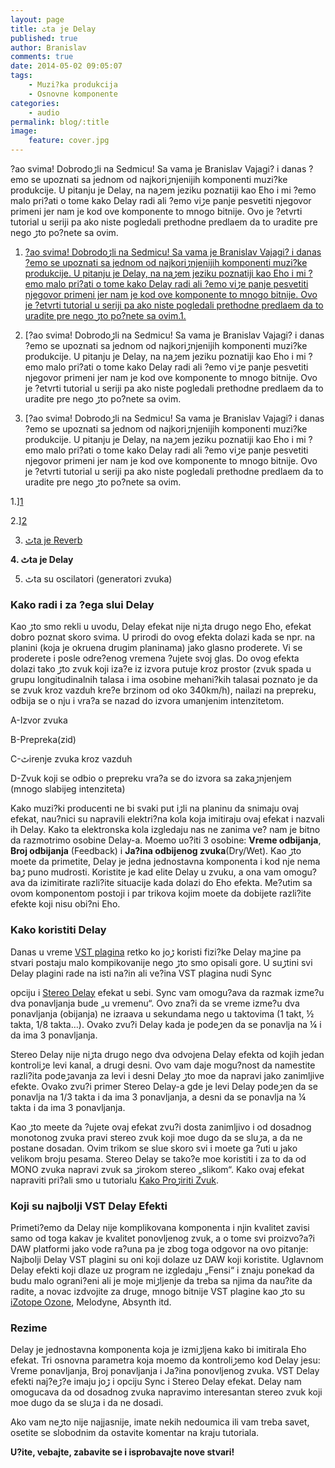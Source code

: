 ```yaml
---
layout: page
title: ٹta je Delay
published: true
author: Branislav
comments: true
date: 2014-05-02 09:05:07
tags:
    - Muzi?ka produkcija
    - Osnovne komponente
categories:
    - audio
permalink: blog/:title
image:
    feature: cover.jpg
---
```

?ao svima! Dobrodoڑli na Sedmicu! Sa vama je Branislav Vajagi? i danas ?emo se upoznati sa jednom od najkoriڑnjenijih komponenti muzi?ke produkcije. U pitanju je Delay, na naڑem jeziku poznatiji kao Eho i mi ?emo malo pri?ati o tome kako Delay radi ali ?emo viڑe pa‍nje pesvetiti njegovor primeni jer nam je kod ove komponente to mnogo bitnije. Ovo je ?etvrti tutorial u seriji pa ako niste pogledali prethodne predla‍em da to uradite pre nego ڑto po?nete sa ovim.
  
1. [?ao svima! Dobrodoڑli na Sedmicu! Sa vama je Branislav Vajagi? i danas ?emo se upoznati sa jednom od najkoriڑnjenijih komponenti muzi?ke produkcije. U pitanju je Delay, na naڑem jeziku poznatiji kao Eho i mi ?emo malo pri?ati o tome kako Delay radi ali ?emo viڑe pa‍nje pesvetiti njegovor primeni jer nam je kod ove komponente to mnogo bitnije. Ovo je ?etvrti tutorial u seriji pa ako niste pogledali prethodne predla‍em da to uradite pre nego ڑto po?nete sa ovim.1.][1] 
  
2. [?ao svima! Dobrodoڑli na Sedmicu! Sa vama je Branislav Vajagi? i danas ?emo se upoznati sa jednom od najkoriڑnjenijih komponenti muzi?ke produkcije. U pitanju je Delay, na naڑem jeziku poznatiji kao Eho i mi ?emo malo pri?ati o tome kako Delay radi ali ?emo viڑe pa‍nje pesvetiti njegovor primeni jer nam je kod ove komponente to mnogo bitnije. Ovo je ?etvrti tutorial u seriji pa ako niste pogledali prethodne predla‍em da to uradite pre nego ڑto po?nete sa ovim.
  
1. [?ao svima! Dobrodoڑli na Sedmicu! Sa vama je Branislav Vajagi? i danas ?emo se upoznati sa jednom od najkoriڑnjenijih komponenti muzi?ke produkcije. U pitanju je Delay, na naڑem jeziku poznatiji kao Eho i mi ?emo malo pri?ati o tome kako Delay radi ali ?emo viڑe pa‍nje pesvetiti njegovor primeni jer nam je kod ove komponente to mnogo bitnije. Ovo je ?etvrti tutorial u seriji pa ako niste pogledali prethodne predla‍em da to uradite pre nego ڑto po?nete sa ovim.
  
1.][1] 
  
2.][2] 
  
3. [ٹta je Reverb][3]
  
**4. ٹta je Delay**
  
5. ٹta su oscilatori (generatori zvuka)

### Kako radi i za ?ega slu‍i Delay

Kao ڑto smo rekli u uvodu, Delay efekat nije niڑta drugo nego Eho, efekat dobro poznat skoro svima. U prirodi do ovog efekta dolazi kada se npr. na planini (koja je okru‍ena drugim planinama) jako glasno proderete. Vi se proderete i posle odre?enog vremena ?ujete svoj glas. Do ovog efekta dolazi tako ڑto zvuk koji iza?e iz izvora putuje kroz prostor (zvuk spada u grupu longitudinalnih talasa i ima osobine mehani?kih talasai poznato je da se zvuk kroz vazduh kre?e brzinom od oko 340km/h), nailazi na prepreku, odbija se o nju i vra?a se nazad do izvora umanjenim intenzitetom.

[][4]
  
A-Izvor zvuka
  
B-Prepreka(zid)
  
C-ٹirenje zvuka kroz vazduh
  
D-Zvuk koji se odbio o prepreku vra?a se do izvora sa zakaڑnjenjem (mnogo slabijeg intenziteta)

Kako muzi?ki producenti ne bi svaki put iڑli na planinu da snimaju ovaj efekat, nau?nici su napravili elektri?na kola koja imitiraju ovaj efekat i nazvali ih Delay. Kako ta elektronska kola izgledaju nas ne zanima ve? nam je bitno da razmotrimo osobine Delay-a. Mo‍emo uo?iti 3 osobine: **Vreme odbijanja**, **Broj odbijanja** (Feedback) i **Ja?ina odbijenog zvuka**(Dry/Wet). Kao ڑto mo‍ete da primetite, Delay je jedna jednostavna komponenta i kod nje nema baڑ puno mudrosti. Koristite je kad ‍elite Delay u zvuku, a ona vam omogu?ava da izimitirate razli?ite situacije kada dolazi do Eho efekta. Me?utim sa ovom komponentom postoji i par trikova kojim mo‍ete da dobijete razli?ite efekte koji nisu obi?ni Eho.

### Kako koristiti Delay

Danas u vreme [VST plagina][5] retko ko joڑ koristi fizi?ke Delay maڑine pa stvari postaju malo kompikovanije nego ڑto smo opisali gore. U suڑtini svi Delay plagini rade na isti na?in ali ve?ina VST plagina nudi Sync
  
opciju i [Stereo Delay][6] efekat u sebi. Sync vam omogu?ava da razmak izme?u dva ponavljanja bude „u vremenu“. Ovo zna?i da se vreme izme?u dva ponavljanja (obijanja) ne izra‍ava u sekundama nego u taktovima (1 takt, ½ takta, 1/8 takta&#8230;). Ovako zvu?i Delay kada je podeڑen da se ponavlja na ¼ i da ima 3 ponavljanja.
  

  
Stereo Delay nije niڑta drugo nego dva odvojena Delay efekta od kojih jedan kontroliڑe levi kanal, a drugi desni. Ovo vam daje mogu?nost da namestite razli?ita podeڑavanja za levi i desni Delay ڑto mo‍e da napravi jako zanimljive efekte. Ovako zvu?i primer Stereo Delay-a gde je levi Delay podeڑen da se ponavlja na 1/3 takta i da ima 3 ponavljanja, a desni da se ponavlja na ¼ takta i da ima 3 ponavljanja.
  

  
Kao ڑto me‍ete da ?ujete ovaj efekat zvu?i dosta zanimljivo i od dosadnog monotonog zvuka pravi stereo zvuk koji mo‍e dugo da se sluڑa, a da ne postane dosadan. Ovim trikom se slu‍e skoro svi i mo‍ete ga ?uti u jako velikom broju pesama. Stereo Delay se tako?e mo‍e koristiti i za to da od MONO zvuka napravi zvuk sa ڑirokom stereo „slikom“. Kako ovaj efekat napraviti pri?ali smo u tutorialu [Kako Proڑiriti Zvuk][7].

### Koji su najbolji VST Delay Efekti

Primeti?emo da Delay nije komplikovana komponenta i njin kvalitet zavisi samo od toga kakav je kvalitet ponovljenog zvuk, a o tome svi proizvo?a?i DAW platformi jako vode ra?una pa je zbog toga odgovor na ovo pitanje: Najbolji Delay VST plagini su oni koji dolaze uz DAW koji koristite. Uglavnom Delay efekti koji dlaze uz program ne izgledaju „Fensi“ i znaju ponekad da budu malo ograni?eni ali je moje miڑljenje da treba sa njima da nau?ite da radite, a novac izdvojite za druge, mnogo bitnije VST plagine kao ڑto su [iZotope Ozone][8], Melodyne, Absynth itd.

### Rezime

Delay je jednostavna komponenta koja je izmiڑljena kako bi imitirala Eho efekat. Tri osnovna parametra koja mo‍emo da kontroliڑemo kod Delay jesu: Vreme ponavljanja, Broj ponavljanja i Ja?ina ponovljenog zvuka. VST Delay efekti naj?eڑ?e imaju joڑ i opciju Sync i Stereo Delay efekat. Delay nam omogucava da od dosadnog zvuka napravimo interesantan stereo zvuk koji mo‍e dugo da se sluڑa i da ne dosadi.

Ako vam neڑto nije najjasnije, imate nekih nedoumica ili vam treba savet, osetite se slobodnim da ostavite komentar na kraju tutoriala.
  
**U?ite, ve‍bajte, zabavite se i isprobavajte nove stvari!**

 [1]: {{site.baseurl}}/blog/sta-je-kompresor
 [2]: {{site.baseurl}}/blog/sta-je-equalizer
 [3]: {{site.baseurl}}/blog/sta-je-reverb
 [4]: {{site.baseurl}}/images/post/uploads/2014/05/new-doc-5_1.jpg
 [5]: {{site.baseurl}}/blog/virtual-studio-technology
 [6]: {{site.baseurl}}/blog/stereo-delay-i-zanimljiv-zvuk
 [7]: {{site.baseurl}}/blog/kako-prosiriti-zvuk
 [8]: {{site.baseurl}}/blog/upoznajte-izotope-ozone-4